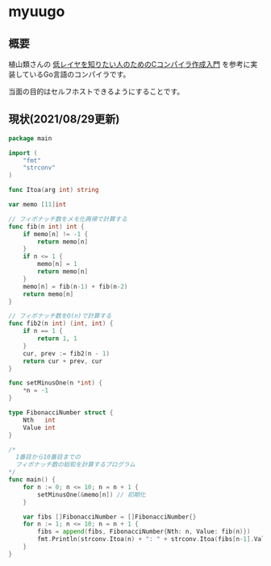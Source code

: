# myuugo

## 概要
植山類さんの [低レイヤを知りたい人のためのCコンパイラ作成入門](https://www.sigbus.info/compilerbook) を参考に実装しているGo言語のコンパイラです。

当面の目的はセルフホストできるようにすることです。

## 現状(2021/08/29更新)
```go
package main

import (
	"fmt"
	"strconv"
)

func Itoa(arg int) string

var memo [11]int

// フィボナッチ数をメモ化再帰で計算する
func fib(n int) int {
	if memo[n] != -1 {
		return memo[n]
	}
	if n <= 1 {
		memo[n] = 1
		return memo[n]
	}
	memo[n] = fib(n-1) + fib(n-2)
	return memo[n]
}

// フィボナッチ数をO(n)で計算する
func fib2(n int) (int, int) {
	if n == 1 {
		return 1, 1
	}
	cur, prev := fib2(n - 1)
	return cur + prev, cur
}

func setMinusOne(n *int) {
	*n = -1
}

type FibonacciNumber struct {
	Nth   int
	Value int
}

/*
  1番目から10番目までの
  フィボナッチ数の総和を計算するプログラム
*/
func main() {
	for n := 0; n <= 10; n = n + 1 {
		setMinusOne(&memo[n]) // 初期化
	}

	var fibs []FibonacciNumber = []FibonacciNumber{}
	for n := 1; n <= 10; n = n + 1 {
		fibs = append(fibs, FibonacciNumber{Nth: n, Value: fib(n)})
		fmt.Println(strconv.Itoa(n) + ": " + strconv.Itoa(fibs[n-1].Value))
	}
}

```